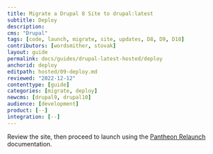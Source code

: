 ```yaml
---
title: Migrate a Drupal 8 Site to drupal:latest
subtitle: Deploy
description: 
cms: "Drupal"
tags: [code, launch, migrate, site, updates, D8, D9, D10]
contributors: [wordsmither, stovak]
layout: guide
permalink: docs/guides/drupal-latest-hosted/deploy
anchorid: deploy
editpath: hosted/09-deploy.md
reviewed: "2022-12-12"
contenttype: [guide]
categories: [migrate, deploy]
newcms: [drupal9, drupal10]
audience: [development]
product: [--]
integration: [--]
---
```


Review the site, then proceed to launch using the [Pantheon Relaunch](/relaunch) documentation.